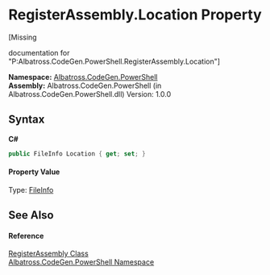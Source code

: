 # RegisterAssembly.Location Property 
 

\[Missing <summary> documentation for "P:Albatross.CodeGen.PowerShell.RegisterAssembly.Location"\]

**Namespace:**&nbsp;<a href="73820E42">Albatross.CodeGen.PowerShell</a><br />**Assembly:**&nbsp;Albatross.CodeGen.PowerShell (in Albatross.CodeGen.PowerShell.dll) Version: 1.0.0

## Syntax

**C#**<br />
``` C#
public FileInfo Location { get; set; }
```


#### Property Value
Type: <a href="http://msdn2.microsoft.com/en-us/library/akth6b1k" target="_blank">FileInfo</a>

## See Also


#### Reference
<a href="5F06E40">RegisterAssembly Class</a><br /><a href="73820E42">Albatross.CodeGen.PowerShell Namespace</a><br />